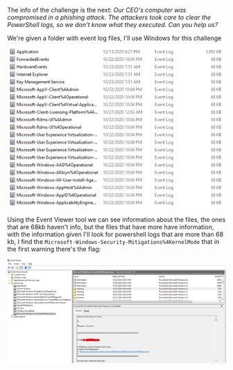 
The info of the challenge is the next: *Our CEO's computer was compromised in a phishing attack. The attackers took care to clear the PowerShell logs, so we don't know what they executed. Can you help us?*

We're given a folder with event log files, I'll use Windows for this challenge

![image1](/images/htb-event-horizon/eventhorizon1.png)

Using the Event Viewer tool we can see information about the files, the ones that are 68kb haven't info, but the files that have more have information, with the information given I'll look for powershell logs that are more than 68 kb, I find the `Microsoft-Windows-Security-Mitigations%4KernelMode` that in the first warning there's the flag:

![image2](/images/htb-event-horizon/eventhorizon2.png)
